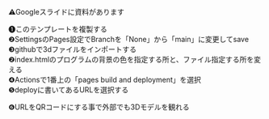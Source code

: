 ⚠Googleスライドに資料があります  
  
❶このテンプレートを複製する  
❷SettingsのPages設定でBranchを「None」から「main」に変更してsave  
❸githubで3dファイルをインポートする  
❷index.htmlのプログラムの背景の色を指定する所と、ファイル指定する所を変える  
❹Actionsで1番上の「pages build and deployment」を選択  
❺deployに書いてあるURLを選択する  
  
❻URLをQRコードにする事で外部でも3Dモデルを観れる  
